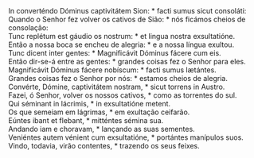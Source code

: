 <div class="dropcap text-justify">In converténdo Dóminus captivitátem Sion: * facti sumus sicut consoláti:</div>
<div class="dropcap text-justify">Quando o Senhor fez volver os cativos de Sião: * nós ficámos cheios de consolação:</div>
<div class="text-justify">Tunc replétum est gáudio os nostrum: * et lingua nostra exsultatióne.</div>
<div class="text-justify">Então a nossa boca se encheu de alegria: * e a nossa língua exultou.</div>
<div class="text-justify">Tunc dicent inter gentes: * Magnificávit Dóminus fácere cum eis.</div>
<div class="text-justify">Então dir-se-á entre as gentes: * grandes coisas fez o Senhor para eles.</div>
<div class="text-justify">Magnificávit Dóminus fácere nobíscum: * facti sumus lætántes.</div>
<div class="text-justify">Grandes coisas fez o Senhor por nós: * estamos cheios de alegria.</div>
<div class="text-justify">Convérte, Dómine, captivitátem nostram, * sicut torrens in Austro.</div>
<div class="text-justify">Fazei, ó Senhor, volver os nossos cativos, * como as torrentes do sul.</div>
<div class="text-justify">Qui séminant in lácrimis, * in exsultatióne metent.</div>
<div class="text-justify">Os que semeiam em lágrimas, * em exultação ceifarão.</div>
<div class="text-justify">Eúntes ibant et flebant, * mitténtes sémina sua.</div>
<div class="text-justify">Andando iam e choravam, * lançando as suas sementes.</div>
<div class="text-justify">Veniéntes autem vénient cum exsultatióne, * portántes manípulos suos.</div>
<div class="text-justify">Vindo, todavia, virão contentes, * trazendo os seus feixes.</div>
